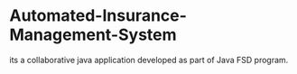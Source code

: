 # Automated-Insurance-Management-System
its a collaborative java application developed as part of Java FSD program.
